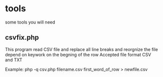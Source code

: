 # tools
some tools you will need
## csvfix.php
 This program read CSV file and replace all line breaks and reorgnize the file
 depend on keywork on the begning of the row
 Accepted file format CSV and TXT

 Example:
 php -q csv.php filename.csv first_word_of_row > newfile.csv
